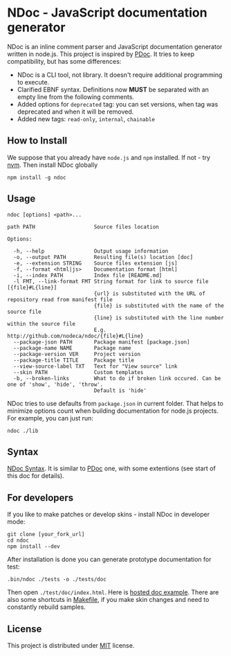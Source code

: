 # NDoc - JavaScript documentation generator

NDoc is an inline comment parser and JavaScript documentation generator written in node.js.
This project is inspired by [PDoc](http://pdoc.org/syntax.html). It tries to keep compatibility,
but has some differences:

- NDoc is a CLI tool, not library. It doesn't require additional programming to execute.
- Clarified EBNF syntax. Definitions now **MUST** be separated with an empty line from the following comments.
- Added options for `deprecated` tag: you can set versions, when tag was deprecated and
  when it will be removed.
- Added new tags: `read-only`, `internal`, `chainable`


## How to Install

We suppose that you already have `node.js` and `npm` installed.
If not - try [nvm](https://github.com/creationix/nvm). Then install NDoc globally

    npm install -g ndoc


## Usage

    ndoc [options] <path>...

    path PATH                   Source files location

    Options:

      -h, --help                Output usage information
      -o, --output PATH         Resulting file(s) location [doc]
      -e, --extension STRING    Source files extension [js]
      -f, --format <html|js>    Documentation format [html]
      -i, --index PATH          Index file [README.md]
      -l FMT, --link-format FMT String format for link to source file [{file}#L{line}]
                                {url} is substituted with the URL of repository read from manifest file
                                {file} is substituted with the name of the source file
                                {line} is substituted with the line number within the source file
                                E.g. http://github.com/nodeca/ndoc/{file}#L{line}
      --package-json PATH       Package manifest [package.json]
      --package-name NAME       Package name
      --package-version VER     Project version
      --package-title TITLE     Package title
      --view-source-label TXT   Text for "View source" link
      --skin PATH               Custom templates
      -b, --broken-links        What to do if broken link occured. Can be one of 'show', 'hide', 'throw'.
                                Default is 'hide'

NDoc tries to use defaults from `package.json` in current folder. That helps to minimize options count when building
documentation for node.js projects. For example, you can just run:

    ndoc ./lib


## Syntax

[NDoc Syntax](https://github.com/nodeca/ndoc/blob/master/syntax.md).
It is similar to [PDoc](https://github.com/tobie/pdoc) one, with some extentions (see start of this doc for details).


## For developers

If you like to make patches or develop skins - install NDoc in developer mode:

    git clone [your_fork_url]
    cd ndoc
    npm install --dev

After installation is done you can generate prototype documentation for test:

    .bin/ndoc ./tests -o ./tests/doc

Then open `./test/doc/index.html`. Here is [hosted doc example](http://nodeca.github.com/ndoc/tests/doc/). There are also some shortcuts in [Makefile](https://github.com/nodeca/ndoc/blob/master/Makefile),
if you make skin changes and need to constantly rebuild samples.


## License

This project is distributed under [MIT](https://github.com/nodeca/ndoc/blob/master/LICENSE) license.
